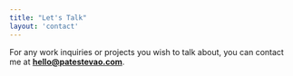 ```yaml
---
title: "Let's Talk"
layout: 'contact'
---
```


For any work inquiries or projects you wish to talk about, you can contact me at
**hello@patestevao.com**.

